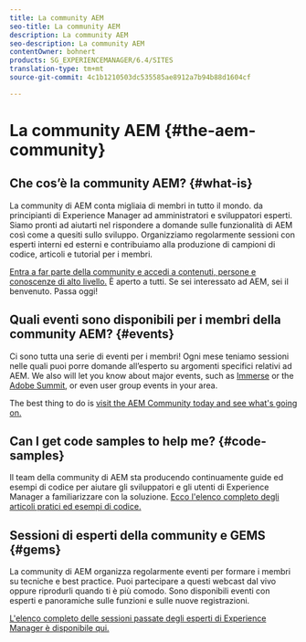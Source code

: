 ```yaml
---
title: La community AEM
seo-title: La community AEM
description: La community AEM
seo-description: La community AEM
contentOwner: bohnert
products: SG_EXPERIENCEMANAGER/6.4/SITES
translation-type: tm+mt
source-git-commit: 4c1b1210503dc535585ae8912a7b94b88d1604cf

---
```



# La community AEM {#the-aem-community}

## Che cos’è la community AEM? {#what-is}

La community di AEM conta migliaia di membri in tutto il mondo. da principianti di Experience Manager ad amministratori e sviluppatori esperti.  Siamo pronti ad aiutarti nel rispondere a domande sulle funzionalità di AEM così come a quesiti sullo sviluppo. Organizziamo regolarmente sessioni con esperti interni ed esterni e contribuiamo alla produzione di campioni di codice, articoli e tutorial per i membri.

[Entra a far parte della community e accedi a contenuti, persone e conoscenze di alto livello.](https://forums.adobe.com/community/experience-cloud/marketing-cloud/experience-manager) È aperto a tutti. Se sei interessato ad AEM, sei il benvenuto. Passa oggi!

## Quali eventi sono disponibili per i membri della community AEM? {#events}

Ci sono tutta una serie di eventi per i membri! Ogni mese teniamo sessioni nelle quali puoi porre domande all’esperto su argomenti specifici relativi ad AEM. We also will let you know about major events, such as [Immerse](http://help-forums.adobe.com/content/adobeforums/en/experience-manager-forum/adobe-experience-manager.topic.html/forum__fb7p-the_immerseagendai.html) or the [Adobe Summit](http://summit.adobe.com/na/?promoid=6JMR7JQY&mv=other), or even user group events in your area.

The best thing to do is [visit the AEM Community today and see what&#39;s going on.](http://help-forums.adobe.com/content/adobeforums/en/experience-manager-forum/adobe-experience-manager.html)

## Can I get code samples to help me? {#code-samples}

Il team della community di AEM sta producendo continuamente guide ed esempi di codice per aiutare gli sviluppatori e gli utenti di Experience Manager a familiarizzare con la soluzione. [Ecco l&#39;elenco completo degli articoli pratici ed esempi di codice.](https://helpx.adobe.com/experience-manager/topics/how-to.html)

## Sessioni di esperti della community e GEMS {#gems}

La community di AEM organizza regolarmente eventi per formare i membri su tecniche e best practice. Puoi partecipare a questi webcast dal vivo oppure riprodurli quando ti è più comodo. Sono disponibili eventi con esperti e panoramiche sulle funzioni e sulle nuove registrazioni.

[L&#39;elenco completo delle sessioni passate degli esperti di Experience Manager è disponibile qui.](https://helpx.adobe.com/experience-manager/kt/eseminars/ask-the-expert/atace-index.html)
